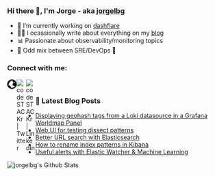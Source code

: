 ### Hi there 👋, I'm Jorge - aka [jorgelbg][blog]

- 🔭 I’m currently working on [dashflare]
- ✍🏻 I ocassionally write about everything on my [blog]
- 📊 Passionate about observability/monitoring topics
- 🚀 Odd mix between SRE/DevOps 🤣

### Connect with me:

[<img align="left" alt="codeSTACKr.com" width="22px" src="https://raw.githubusercontent.com/iconic/open-iconic/master/svg/globe.svg" />][blog]
[<img align="left" alt="codeSTACKr | Twitter" width="22px" src="https://cdn.jsdelivr.net/npm/simple-icons@v3/icons/twitter.svg" />][twitter]
[<img align="left" alt="codeSTACKr | LinkedIn" width="22px" src="https://cdn.jsdelivr.net/npm/simple-icons@v3/icons/linkedin.svg" />][linkedin]

<br />

### 📕 Latest Blog Posts
<!-- BLOG-POST-LIST:START -->
- [Displaying geohash tags from a Loki datasource in a Grafana Worldmap Panel](//jorgelbg.me/2020/03/displaying-geohash-tags-from-a-loki-datasource-in-a-grafana-worldmap-panel/)
- [Web UI for testing dissect patterns](//jorgelbg.me/2020/02/web-ui-for-testing-dissect-patterns/)
- [Better URL search with Elasticsearch](//jorgelbg.me/2020/01/better-url-search-with-elasticsearch/)
- [How to rename index patterns in Kibana](//jorgelbg.me/2019/05/how-to-rename-index-patterns-in-kibana/)
- [Useful alerts with Elastic Watcher & Machine Learning](//jorgelbg.me/2019/03/useful-alerts-with-elastic-watcher-machine-learning/)
<!-- BLOG-POST-LIST:END -->

<img align="left" alt="jorgelbg's Github Stats" src="https://github-readme-stats.codestackr.vercel.app/api?username=jorgelbg&show_icons=true&hide_border=true&hide_title=true&hide_rank=true" />

[blog]: https://jorgelbg.me/
[dashflare]: https://jorgelbg.me/dashflare
[twitter]: https://twitter.com/jorgelbg
[linkedin]: https://linkedin.com/in/jorgelbgm

